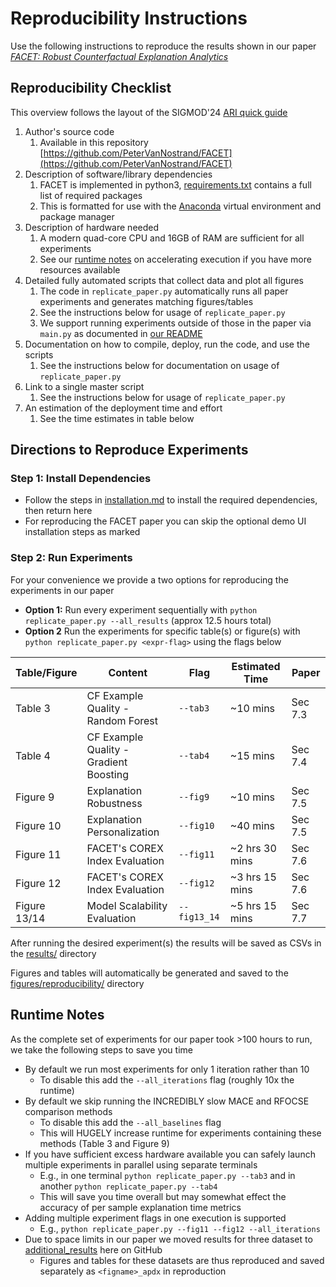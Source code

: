# Reproducibility Instructions

Use the following instructions to reproduce the results shown in our paper *[FACET: Robust Counterfactual Explanation Analytics](https://petervannostrand.github.io/publication/FACET-Robust-CFs)*

## Reproducibility Checklist

This overview follows the layout of the SIGMOD'24 [ARI quick guide](https://docs.google.com/document/d/1_pheZ2p9Nc8qhtcOpNINm7AxFpPpkpC1n60jJdyr-uk/export?format=pdf&attachment=false)

1. Author's source code
   1. Available in this repository [https://github.com/PeterVanNostrand/FACET](https://github.com/PeterVanNostrand/FACET)
2. Description of software/library dependencies
   1. FACET is implemented in python3, [requirements.txt](/requirements.txt) contains a full list of required packages
   2. This is formatted for use with the [Anaconda](https://www.anaconda.com/download/success) virtual environment and package manager
3. Description of hardware needed
   1. A modern quad-core CPU and 16GB of RAM are sufficient for all experiments
   2. See our [runtime notes](#runtime-notes) on accelerating execution if you have more resources available
4. Detailed fully automated scripts that collect data and plot all figures
   1. The code in `replicate_paper.py` automatically runs all paper experiments and generates matching figures/tables
   2. See the instructions below for usage of `replicate_paper.py`
   3. We support running experiments outside of those in the paper via `main.py` as documented in [our README](/README.md)
5. Documentation on how to compile, deploy, run the code, and use the scripts
   1. See the instructions below for documentation on usage of `replicate_paper.py`
6. Link to a single master script
   1. See the instructions below for usage of `replicate_paper.py`
7. An estimation of the deployment time and effort
   1. See the time estimates in table below

## Directions to Reproduce Experiments

### Step 1: Install Dependencies

- Follow the steps in [installation.md](/instructions/INSTALLATION.md) to install the required dependencies, then return here
- For reproducing the FACET paper you can skip the optional demo UI installation steps as marked

### Step 2: Run Experiments

For your convenience we provide a two options for reproducing the experiments in our paper

- **Option 1:** Run every experiment sequentially with `python replicate_paper.py --all_results` (approx 12.5 hours total)
- **Option 2** Run the experiments for specific table(s) or figure(s) with `python replicate_paper.py <expr-flag>` using the flags below

| Table/Figure | Content                                | Flag         | Estimated Time | Paper   |
| ------------ | -------------------------------------- | ------------ | -------------- | ------- |
| Table 3      | CF Example Quality - Random Forest     | `--tab3`     | ~10 mins       | Sec 7.3 |
| Table 4      | CF Example Quality - Gradient Boosting | `--tab4`     | ~15 mins       | Sec 7.4 |
| Figure 9     | Explanation Robustness                 | `--fig9`     | ~10 mins       | Sec 7.5 |
| Figure 10    | Explanation Personalization            | `--fig10`    | ~40 mins       | Sec 7.5 |
| Figure 11    | FACET's COREX Index Evaluation         | `--fig11`    | ~2 hrs 30 mins | Sec 7.6 |
| Figure 12    | FACET's COREX Index Evaluation         | `--fig12`    | ~3 hrs 15 mins | Sec 7.6 |
| Figure 13/14 | Model Scalability Evaluation           | `--fig13_14` | ~5 hrs 15 mins | Sec 7.7 |

After running the desired experiment(s) the results will be saved as CSVs in the [results/](/results/) directory

Figures and tables will automatically be generated and saved to the [figures/reproducibility/](/figures/reproducibility/) directory

## Runtime Notes

As the complete set of experiments for our paper took >100 hours to run, we take the following steps to save you time

- By default we run most experiments for only 1 iteration rather than 10
  - To disable this add the `--all_iterations` flag (roughly 10x the runtime)
- By default we skip running the INCREDIBLY slow MACE and RFOCSE comparison methods
  - To disable this add the `--all_baselines` flag
  - This will HUGELY increase runtime for experiments containing these methods (Table 3 and Figure 9)
- If you have sufficient excess hardware available you can safely launch multiple experiments in parallel using separate terminals
  - E.g., in one terminal `python replicate_paper.py --tab3` and in another `python replicate_paper.py --tab4`
  - This will save you time overall but may somewhat effect the accuracy of per sample explanation time metrics
- Adding multiple experiment flags in one execution is supported
  - E.g., `python replicate_paper.py --fig11 --fig12 --all_iterations`
- Due to space limits in our paper we moved results for three dataset to [additional_results](/results/additional_results.md) here on GitHub
  - Figures and tables for these datasets are thus reproduced and saved separately as `<figname>_apdx` in reproduction
